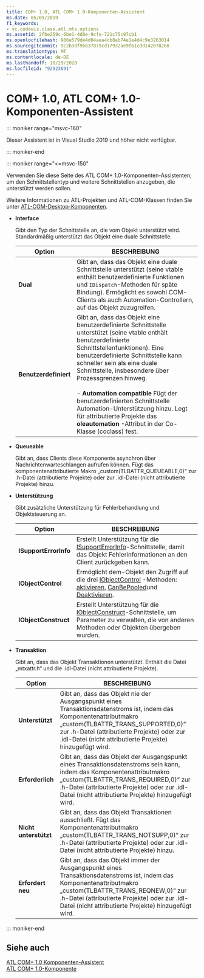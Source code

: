 ```yaml
---
title: COM+ 1.0, ATL COM+ 1.0-Komponenten-Assistent
ms.date: 05/09/2019
f1_keywords:
- vc.codewiz.class.atl.mts.options
ms.assetid: 2fbe259c-6be1-4d0e-9cfe-721c75c97cb1
ms.openlocfilehash: 986e579de4d04aea4db8ab74e1e4d4c9e3263014
ms.sourcegitcommit: 9c2b3df9b837879cd17932ae9f61cdd142078260
ms.translationtype: MT
ms.contentlocale: de-DE
ms.lasthandoff: 10/29/2020
ms.locfileid: "92923691"
---
```

# <a name="com-10-atl-com-10-component-wizard"></a>COM+ 1.0, ATL COM+ 1.0-Komponenten-Assistent

::: moniker range="msvc-160"

Dieser Assistent ist in Visual Studio 2019 und höher nicht verfügbar.

::: moniker-end

::: moniker range="<=msvc-150"

Verwenden Sie diese Seite des ATL COM+ 1.0-Komponenten-Assistenten, um den Schnittstellentyp und weitere Schnittstellen anzugeben, die unterstützt werden sollen.

Weitere Informationen zu ATL-Projekten und ATL-COM-Klassen finden Sie unter [ATL-COM-Desktop-Komponenten](../../atl/atl-com-desktop-components.md).

- **Interface**

   Gibt den Typ der Schnittstelle an, die vom Objekt unterstützt wird. Standardmäßig unterstützt das Objekt eine duale Schnittstelle.

   |Option|BESCHREIBUNG|
   |------------|-----------------|
   |**Dual**|Gibt an, dass das Objekt eine duale Schnittstelle unterstützt (seine vtable enthält benutzerdefinierte Funktionen und `IDispatch`-Methoden für späte Bindung). Ermöglicht es sowohl COM-Clients als auch Automation-Controllern, auf das Objekt zuzugreifen.|
   |**Benutzerdefiniert**|Gibt an, dass das Objekt eine benutzerdefinierte Schnittstelle unterstützt (seine vtable enthält benutzerdefinierte Schnittstellenfunktionen). Eine benutzerdefinierte Schnittstelle kann schneller sein als eine duale Schnittstelle, insbesondere über Prozessgrenzen hinweg.<br /><br /> - **Automation compatible** Fügt der benutzerdefinierten Schnittstelle Automation-Unterstützung hinzu. Legt für attributierte Projekte das **oleautomation** -Attribut in der Co-Klasse (coclass) fest.|

- **Queueable**

   Gibt an, dass Clients diese Komponente asynchron über Nachrichtenwarteschlangen aufrufen können. Fügt das komponentenattributierte Makro „custom(TLBATTR_QUEUEABLE,0)“ zur .h-Datei (attributierte Projekte) oder zur .idl-Datei (nicht attributierte Projekte) hinzu.

- **Unterstützung**

   Gibt zusätzliche Unterstützung für Fehlerbehandlung und Objektsteuerung an.

   |Option|BESCHREIBUNG|
   |------------|-----------------|
   |**ISupportErrorInfo**|Erstellt Unterstützung für die [ISupportErrorInfo](../../atl/reference/isupporterrorinfoimpl-class.md)-Schnittstelle, damit das Objekt Fehlerinformationen an den Client zurückgeben kann.|
   |**IObjectControl**|Ermöglicht dem-Objekt den Zugriff auf die drei [IObjectControl](/windows/win32/api/comsvcs/nn-comsvcs-iobjectcontrol) -Methoden: [aktivieren](/windows/win32/api/comsvcs/nf-comsvcs-iobjectcontrol-activate), [CanBePooled](/windows/win32/api/comsvcs/nf-comsvcs-iobjectcontrol-canbepooled)und [Deaktivieren](/windows/win32/api/comsvcs/nf-comsvcs-iobjectcontrol-deactivate).|
   |**IObjectConstruct**|Erstellt Unterstützung für die [IObjectConstruct](/windows/win32/api/comsvcs/nn-comsvcs-iobjectconstruct)-Schnittstelle, um Parameter zu verwalten, die von anderen Methoden oder Objekten übergeben wurden.|

- **Transaktion**

   Gibt an, dass das Objekt Transaktionen unterstützt. Enthält die Datei „mtxattr.h“ und die .idl-Datei (nicht attributierte Projekte).

   |Option|BESCHREIBUNG|
   |------------|-----------------|
   |**Unterstützt**|Gibt an, dass das Objekt nie der Ausgangspunkt eines Transaktionsdatenstroms ist, indem das Komponentenattributmakro „custom(TLBATTR_TRANS_SUPPORTED,0)“ zur .h-Datei (attributierte Projekte) oder zur .idl-Datei (nicht attributierte Projekte) hinzugefügt wird.|
   |**Erforderlich**|Gibt an, dass das Objekt der Ausgangspunkt eines Transaktionsdatenstroms sein kann, indem das Komponentenattributmakro „custom(TLBATTR_TRANS_REQUIRED,0)“ zur .h-Datei (attributierte Projekte) oder zur .idl-Datei (nicht attributierte Projekte) hinzugefügt wird.|
   |**Nicht unterstützt**|Gibt an, dass das Objekt Transaktionen ausschließt. Fügt das Komponentenattributmakro „custom(TLBATTR_TRANS_NOTSUPP,0)“ zur .h-Datei (attributierte Projekte) oder zur .idl-Datei (nicht attributierte Projekte) hinzu.|
   |**Erfordert neu**|Gibt an, dass das Objekt immer der Ausgangspunkt eines Transaktionsdatenstroms ist, indem das Komponentenattributmakro „custom(TLBATTR_TRANS_REQNEW,0)“ zur .h-Datei (attributierte Projekte) oder zur .idl-Datei (nicht attributierte Projekte) hinzugefügt wird.|

::: moniker-end

## <a name="see-also"></a>Siehe auch

[ATL COM+ 1.0 Komponenten-Assistent](../../atl/reference/atl-com-plus-1-0-component-wizard.md)<br/>
[ATL COM+ 1.0-Komponente](../../atl/reference/adding-an-atl-com-plus-1-0-component.md)
